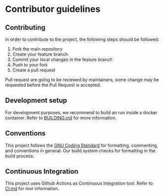 # Contributor guidelines

## Contributing

In order to contribute to the project, the following steps should be followed:
1. Fork the main repository
2. Create your feature branch
3. Commit your local changes in the feature branch
4. Push to your fork
5. Create a pull request

Pull request are going to be reviewed by maintainers, some change may be requested before the Pull Request is accepted.

## Development setup

For development purposes, we recommend to build an run inside a docker container. Refer to  [BUILDING.md](BUILDING.MD) for more information.

## Conventions

This project follows the [GNU Coding Standard](https://www.gnu.org/prep/standards/html_node/Writing-C.html) for formatting, commenting, and conventions in general. Our build system checks for formatting in the build process.

## Continuous Integration

This project uses Github Actions as Continuous Integration tool. Refer to [CI.md](CI.MD) for mor information.
